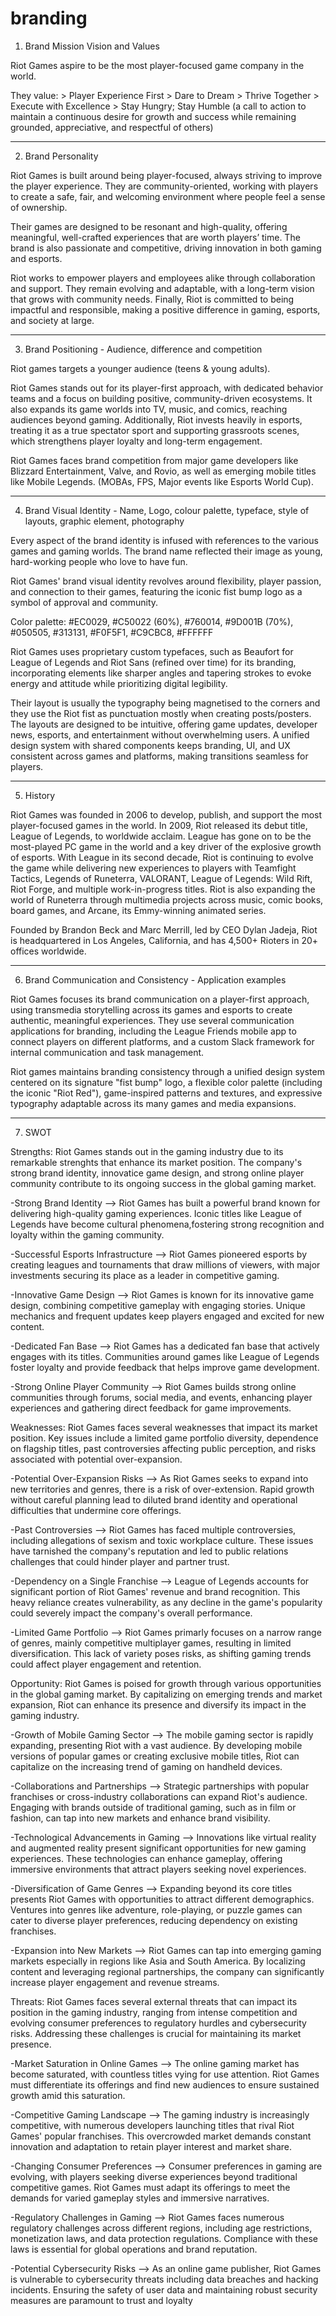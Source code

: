 # branding


1. Brand Mission Vision and Values

Riot Games aspire to be the most player-focused game company in the world.

They value:     > Player Experience First
                > Dare to Dream
                > Thrive Together
                > Execute with Excellence
                > Stay Hungry; Stay Humble (a call to action to maintain a continuous desire for growth and success 
                while remaining grounded, appreciative, and respectful of others)

------------------------

2. Brand Personality

Riot Games is built around being player-focused, always striving to improve the player experience.
They are community-oriented, working with players to create a safe, fair, and welcoming environment
where people feel a sense of ownership.

Their games are designed to be resonant and high-quality, offering meaningful, well-crafted experiences
that are worth players’ time. The brand is also passionate and competitive,
driving innovation in both gaming and esports.

Riot works to empower players and employees alike through collaboration and support.
They remain evolving and adaptable, with a long-term vision that grows with community needs. 
Finally, Riot is committed to being impactful and responsible, making a positive difference in gaming,
esports, and society at large. 

------------------------

3. Brand Positioning - Audience, difference and competition

Riot games targets a younger audience (teens & young adults).

Riot Games stands out for its player-first approach, with dedicated behavior teams and a focus on building positive, 
community-driven ecosystems. It also expands its game worlds into TV, music, and comics, reaching audiences beyond gaming. 
Additionally, Riot invests heavily in esports, treating it as a true spectator sport and supporting grassroots scenes, 
which strengthens player loyalty and long-term engagement.

Riot Games faces brand competition from major game developers like Blizzard Entertainment, Valve, and Rovio, 
as well as emerging mobile titles like Mobile Legends. (MOBAs, FPS, Major events like Esports World Cup).

------------------------

4. Brand Visual Identity - Name, Logo, colour palette, typeface, style of layouts, graphic element, photography

Every aspect of the brand identity is infused with references to the various games and gaming worlds.
The brand name reflected their image as young, hard-working people who love to have fun.

Riot Games' brand visual identity revolves around flexibility, player passion, and connection to their games, 
featuring the iconic fist bump logo as a symbol of approval and community.

Color palette: #EC0029, #C50022 (60%), #760014, #9D001B (70%), #050505, #313131, #F0F5F1, #C9CBC8, #FFFFFF

Riot Games uses proprietary custom typefaces, such as Beaufort for League of Legends and Riot Sans (refined over time) for its branding,
incorporating elements like sharper angles and tapering strokes to evoke energy and attitude while prioritizing digital legibility.

Their layout is usually the typography being magnetised to the corners and they use the Riot fist as punctuation mostly when creating posts/posters.
The layouts are designed to be intuitive, offering game updates, developer news, esports, and entertainment without overwhelming users.
A unified design system with shared components keeps branding, UI, and UX consistent across games and platforms,
making transitions seamless for players. 

------------------------

5. History

Riot Games was founded in 2006 to develop, publish, and support the most player-focused games in the world. 
In 2009, Riot released its debut title, League of Legends, to worldwide acclaim. League has gone on to be the most-played PC game in
the world and a key driver of the explosive growth of esports. 
With League in its second decade, Riot is continuing to evolve the game while delivering new experiences to players with Teamfight Tactics, Legends of Runeterra, VALORANT, League of Legends: Wild Rift, Riot Forge, and multiple work-in-progress titles. 
Riot is also expanding the world of Runeterra through multimedia projects across music, comic books, board games, and Arcane, its Emmy-winning animated series.


Founded by Brandon Beck and Marc Merrill, led by CEO Dylan Jadeja, Riot is headquartered in Los Angeles,
California, and has 4,500+ Rioters in 20+ offices worldwide.

------------------------

6. Brand Communication and Consistency - Application examples

Riot Games focuses its brand communication on a player-first approach, using transmedia storytelling across its games and esports to create authentic, meaningful experiences. They use several communication applications for branding, including the League Friends mobile app to connect players on different platforms, and a custom Slack framework for internal communication and task management.

Riot games maintains branding consistency through a unified design system centered on its signature "fist bump" logo, a flexible color palette (including the iconic "Riot Red"), game-inspired patterns and textures, and expressive typography adaptable across its many games and media expansions.

------------------------

7. SWOT

Strengths: Riot Games stands out in the gaming industry due to its remarkable strenghts that enhance 
its market position. The company's strong brand identity, innovatice game design, and strong online player community
contribute to its ongoing success in the global gaming market.

-Strong Brand Identity --> Riot Games has built a powerful brand known for 
delivering high-quality gaming experiences. Iconic titles like League of Legends have
become cultural phenomena,fostering strong recognition and loyalty within the gaming community.

-Successful Esports Infrastructure --> Riot Games pioneered esports by creating leagues and tournaments 
that draw millions of viewers, with major investments securing its place as a leader in competitive gaming.

-Innovative Game Design --> Riot Games is known for its innovative game design,
combining competitive gameplay with engaging stories. Unique mechanics and frequent
updates keep players engaged and excited for new content.

-Dedicated Fan Base --> Riot Games has a dedicated fan base that actively engages with its titles.
Communities around games like League of Legends foster loyalty and provide feedback that helps improve game development.

-Strong Online Player Community --> Riot Games builds strong online communities through forums,
social media, and events, enhancing player experiences and gathering direct feedback for game improvements.

Weaknesses: Riot Games faces several weaknesses that impact its market position. Key issues include a
limited game portfolio diversity, dependence on flagship titles, past controversies affecting public
perception, and risks associated with potential over-expansion.

-Potential Over-Expansion Risks --> As Riot Games seeks to expand into new territories and genres,
there is a risk of over-extension. Rapid growth without careful planning lead to diluted brand identity
and operational difficulties that undermine core offerings.

-Past Controversies --> Riot Games has faced multiple controversies, including allegations of sexism and
toxic workplace culture. These issues have tarnished the company's reputation and led to public relations
challenges that could hinder player and partner trust.

-Dependency on a Single Franchise --> League of Legends accounts for significant portion of Riot Games' 
revenue and brand recognition. This heavy reliance creates vulnerability, as any decline in the game's 
popularity could severely impact the company's overall performance.

-Limited Game Portfolio --> Riot Games primarly focuses on a narrow range of genres, mainly competitive
multiplayer games, resulting in limited diversification. This lack of variety poses risks, as shifting 
gaming trends could affect player engagement and retention.

Opportunity: Riot Games is poised for growth through various opportunities in the global gaming market.
By capitalizing on emerging trends and market expansion, Riot can enhance its presence and diversify
its impact in the gaming industry.

-Growth of Mobile Gaming Sector --> The mobile gaming sector is rapidly expanding, presenting Riot
with a vast audience. By developing mobile versions of popular games or creating exclusive mobile titles,
Riot can capitalize on the increasing trend of gaming on handheld devices.

-Collaborations and Partnerships --> Strategic partnerships with popular franchises or
cross-industry collaborations can expand Riot's audience. Engaging with brands outside of
traditional gaming, such as in film or fashion, can tap into new markets and enhance brand visibility.

-Technological Advancements in Gaming --> Innovations like virtual reality and augmented reality present
significant opportunities for new gaming experiences. These technologies can enhance gameplay, offering immersive
environments that attract players seeking novel experiences.

-Diversification of Game Genres --> Expanding beyond its core titles presents Riot Games with opportunities
to attract different demographics. Ventures into genres like adventure, role-playing, or puzzle games can cater
to diverse player preferences, reducing dependency on existing franchises. 

-Expansion into New Markets --> Riot Games can tap into emerging gaming markets especially in regions like Asia
and South America. By localizing content and leveraging regional partnerships, the company can significantly increase
player engagement and revenue streams.

Threats: Riot Games faces several external threats that can impact its position in the gaming industry, ranging from
intense competition and evolving consumer preferences to regulatory hurdles and cybersecurity risks. Addressing these
challenges is crucial for maintaining its market presence.

-Market Saturation in Online Games --> The online gaming market has become saturated, with countless titles vying for
use attention. Riot Games must differentiate its offerings and find new audiences
to ensure sustained growth amid this saturation.

-Competitive Gaming Landscape --> The gaming industry is increasingly competitive,
with numerous developers launching titles that rival Riot Games' popular franchises.
This overcrowded market demands constant innovation and adaptation to
retain player interest and market share.

-Changing Consumer Preferences --> Consumer preferences in gaming are evolving, 
with players seeking diverse experiences beyond traditional competitive games. 
Riot Games must adapt its offerings to meet the demands for 
varied gameplay styles and immersive narratives.

-Regulatory Challenges in Gaming --> Riot Games faces numerous regulatory challenges across different regions, 
including age restrictions, monetization laws, and data protection regulations. 
Compliance with these laws is essential for global operations and brand reputation.

-Potential Cybersecurity Risks --> As an online game publisher, Riot Games is vulnerable to 
cybersecurity threats including data breaches and hacking incidents. Ensuring the safety of user 
data and maintaining robust security measures are paramount to trust and loyalty
